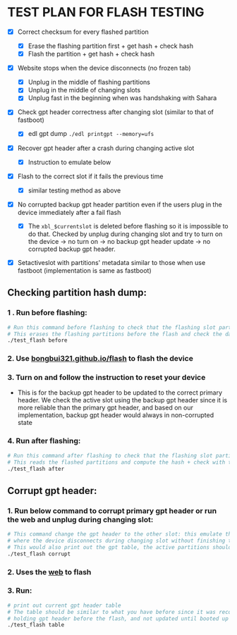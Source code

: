 # TEST PLAN FOR FLASH TESTING

- [x] Correct checksum for every flashed partition
  - [x] Erase the flashing partition first + get hash + check hash
  - [x] Flash the partition + get hash + check hash
- [x] Website stops when the device disconnects (no frozen tab)
  - [x] Unplug in the middle of flashing partitions
  - [x] Unplug in the middle of changing slots
  - [x] Unplug fast in the beginning when was handshaking with Sahara
- [x] Check gpt header correctness after changing slot (similar to that of fastboot)
  - [x] edl gpt dump `./edl printgpt --memory=ufs`
- [x] Recover gpt header after a crash during changing active slot
  - [x] Instruction to emulate below
- [x] Flash to the correct slot if it fails the previous time
  - [x] similar testing method as above
- [x] No corrupted backup gpt header partition even if the users plug in the device immediately after a fail flash
  - [x] The `xbl_$currentslot` is deleted before flashing so it is impossible to do that. Checked by unplug during changing slot and try to turn on the device -> no turn on -> no backup gpt header update -> no corrupted backup gpt header.
- [x] Setactiveslot with partitions' metadata similar to those when use fastboot (implementation is same as fastboot)


## Checking partition hash dump:
### 1 . Run before flashing:
```bash
# Run this command before flashing to check that the flashing slot partitions don't have the images
# This erases the flashing partitions before the flash and check the data within them
./test_flash before
```
### 2. Use [bongbui321.github.io/flash](bongbui321.github.io/flash) to flash the device
### 3. Turn on and follow the instruction to reset your device
  - This is for the backup gpt header to be updated to the correct primary header. We check the active slot using the backup gpt header since it is more reliable than the primary gpt header, and based on our implementation, backup gpt header would always in non-corrupted state
### 4. Run after flashing:
```bash
# Run this command after flashing to check that the flashing slot partitions are the same as the images
# This reads the flashed partitions and compute the hash + check with the hash of the images
./test_flash after
```

## Corrupt gpt header:
### 1. Run below command to corrupt primary gpt header or run the web and unplug during changing slot:
```bash
# This command change the gpt header to the other slot: this emulate the situation
# where the device disconnects during changing slot without finishing the command
# This would also print out the gpt table, the active partitions should be opposite to your actual current active
./test_flash corrupt
```

### 2. Uses the [web](bongbui321/github.io/flash) to flash

### 3. Run:
```bash
# print out current gpt header table
# The table should be similar to what you have before since it was recovered by the backup which was still
# holding gpt header before the flash, and not updated until booted up successfully
./test_flash table
```
